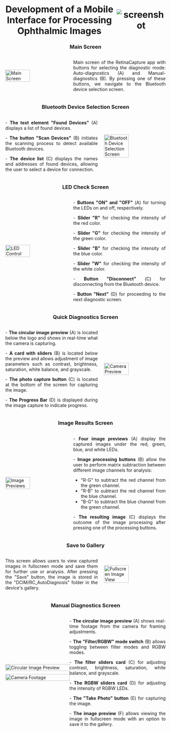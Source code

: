 <h1 style="text-align: center; display: flex; justify-content: center; align-items: center;">
    Development of a Mobile Interface for Processing Ophthalmic Images
    <img src="screenshots/screenshot_01.png" alt="screenshot" style="margin-left: 10px; vertical-align: middle;">
</h1>

###

<h3 style="text-align: center;">Main Screen</h3>

<div style="display: flex; align-items: center; justify-content: space-between;">
    <img src="screenshots/screenshot_02.jpeg" alt="Main Screen" style="width: 40%; margin-right: 20px;">
    <p style="text-align: justify; width: 60%;">
        Main screen of the RetinaCapture app with buttons for selecting the diagnostic mode: Auto-diagnostics (A) and Manual-diagnostics (B). By pressing one of these buttons, we navigate to the Bluetooth device selection screen.
    </p>
</div>

###

<h3 style="text-align: center;">Bluetooth Device Selection Screen</h3>

<div style="display: flex; align-items: center; justify-content: space-between;">
    <div style="width: 60%; text-align: justify; margin-right: 20px;">
        <p>- <strong>The text element "Found Devices"</strong> (A) displays a list of found devices.</p>
        <p>- <strong>The button "Scan Devices"</strong> (B) initiates the scanning process to detect available Bluetooth devices.</p>
        <p>- <strong>The device list</strong> (C) displays the names and addresses of found devices, allowing the user to select a device for connection.</p>
    </div>
    <img src="screenshots/screenshot_03.jpeg" alt="Bluetooth Device Selection Screen" style="width: 40%;">
</div>

###

<h3 style="text-align: center;">LED Check Screen</h3>

<div style="display: flex; align-items: center; justify-content: space-between;">
    <img src="screenshots/screenshot_04.jpeg" alt="LED Control" style="width: 40%; margin-right: 20px;">
    <div style="width: 60%; text-align: justify;">
        <p>- <strong>Buttons "ON" and "OFF"</strong> (А) for turning the LEDs on and off, respectively.</p>
        <p>- <strong>Slider "R"</strong> for checking the intensity of the red color.</p>
        <p>- <strong>Slider "G"</strong> for checking the intensity of the green color.</p>
        <p>- <strong>Slider "B"</strong> for checking the intensity of the blue color.</p>
        <p>- <strong>Slider "W"</strong> for checking the intensity of the white color.</p>
        <p>- <strong>Button "Disconnect"</strong> (С) for disconnecting from the Bluetooth device.</p>
        <p>- <strong>Button "Next"</strong> (D) for proceeding to the next diagnostic screen.</p>
    </div>
</div>


###

<h3 style="text-align: center;">Quick Diagnostics Screen</h3>

<div style="display: flex; align-items: center; justify-content: space-between;">
    <div style="width: 60%; text-align: justify; margin-right: 20px;">
        <p>- <strong>The circular image preview</strong> (A) is located below the logo and shows in real-time what the camera is capturing.</p>
        <p>- <strong>A card with sliders</strong> (B) is located below the preview and allows adjustment of image parameters such as contrast, brightness, saturation, white balance, and grayscale.</p>
        <p>- <strong>The photo capture button</strong> (C) is located at the bottom of the screen for capturing the image.</p>
        <p>- <strong>The Progress Bar</strong> (D) is displayed during the image capture to indicate progress.</p>
    </div>
    <img src="screenshots/screenshot_05.jpeg" alt="Camera Preview" style="width: 40%;">
</div>

###

<h3 style="text-align: center;">Image Results Screen</h3>

<div style="display: flex; align-items: center; justify-content: space-between;">
    <img src="screenshots/screenshot_06.jpeg" alt="Image Previews" style="width: 40%; margin-right: 20px;">
    <div style="width: 60%; text-align: justify;">
        <p>- <strong>Four image previews</strong> (A) display the captured images under the red, green, blue, and white LEDs.</p>
        <p>- <strong>Image processing buttons</strong> (B) allow the user to perform matrix subtraction between different image channels for analysis:</p>
        <ul>
            <li>"R-G" to subtract the red channel from the green channel.</li>
            <li>"R-B" to subtract the red channel from the blue channel.</li>
            <li>"B-G" to subtract the blue channel from the green channel.</li>
        </ul>
        <p>- <strong>The resulting image</strong> (C) displays the outcome of the image processing after pressing one of the processing buttons.</p>
    </div>
</div>


###

<h3 style="text-align: center;">Save to Gallery</h3>

<div style="display: flex; align-items: center; justify-content: space-between;">
    <div style="width: 60%; text-align: justify; margin-right: 20px;">
        <p>This screen allows users to view captured images in fullscreen mode and save them for further use or analysis. After pressing the "Save" button, the image is stored in the "DCIM/RC_AutoDiagnosis" folder in the device's gallery.</p>
    </div>
    <img src="screenshots/screenshot_07.jpeg" alt="Fullscreen Image View" style="width: 40%;">
</div>


###

<h3 style="text-align: center;">Manual Diagnostics Screen</h3>

<div style="display: flex; align-items: center; justify-content: space-between;">
    <div style="width: 40%; display: flex; flex-direction: column; gap: 10px;">
        <img src="screenshots/screenshot_08.jpeg" alt="Circular Image Preview" style="width: 100%;">
        <img src="screenshots/screenshot_09.jpeg" alt="Camera Footage" style="width: 100%;">
    </div>
    <div style="width: 60%; text-align: justify;">
        <p>- <strong>The circular image preview</strong> (A) shows real-time footage from the camera for framing adjustments.</p>
        <p>- <strong>The "Filter/RGBW" mode switch</strong> (B) allows toggling between filter modes and RGBW modes.</p>
        <p>- <strong>The filter sliders card</strong> (C) for adjusting contrast, brightness, saturation, white balance, and grayscale.</p>
        <p>- <strong>The RGBW sliders card</strong> (D) for adjusting the intensity of RGBW LEDs.</p>
        <p>- <strong>The "Take Photo" button</strong> (E) for capturing the image.</p>
        <p>- <strong>The image preview</strong> (F) allows viewing the image in fullscreen mode with an option to save it to the gallery.</p>
    </div>
</div>


